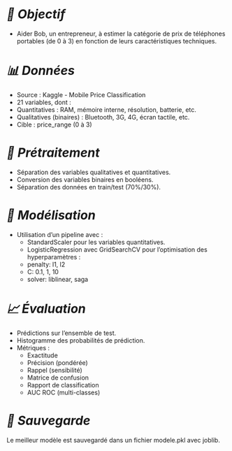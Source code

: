 # *🎯 Objectif*
  * Aider Bob, un entrepreneur, à estimer la catégorie de prix de téléphones portables (de 0 à 3) en fonction de leurs caractéristiques techniques.

# *📊 Données*
  * Source : Kaggle - Mobile Price Classification
  * 21 variables, dont :
  * Quantitatives : RAM, mémoire interne, résolution, batterie, etc.
  * Qualitatives (binaires) : Bluetooth, 3G, 4G, écran tactile, etc.
  * Cible : price_range (0 à 3)
# *🧪 Prétraitement*
  * Séparation des variables qualitatives et quantitatives.
  * Conversion des variables binaires en booléens.
  * Séparation des données en train/test (70%/30%).
# *🤖 Modélisation*
  * Utilisation d’un pipeline avec :
    * StandardScaler pour les variables quantitatives.
    * LogisticRegression avec GridSearchCV pour l’optimisation des hyperparamètres :
    * penalty: l1, l2
    * C: 0.1, 1, 10
    * solver: liblinear, saga
# *📈 Évaluation*
  * Prédictions sur l’ensemble de test.
  * Histogramme des probabilités de prédiction.
  * Métriques :
    * Exactitude
    * Précision (pondérée)
    * Rappel (sensibilité)
    * Matrice de confusion
    * Rapport de classification
    * AUC ROC (multi-classes)
# *💾 Sauvegarde*
Le meilleur modèle est sauvegardé dans un fichier modele.pkl avec joblib.
